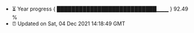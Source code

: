 - ⏳ Year progress { ███████████████████████████▁▁▁ } 92.49 %
- ⏰ Updated on Sat, 04 Dec 2021 14:18:49 GMT

